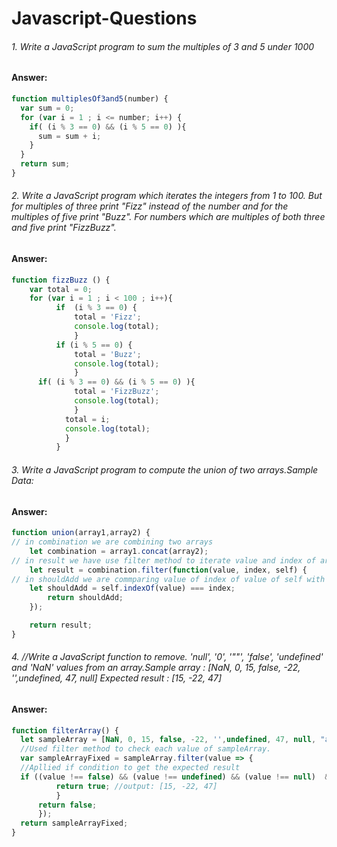 # Javascript-Questions


###### 1. Write a JavaScript program to sum the multiples of 3 and 5 under 1000
#### Answer:

```javascript
function multiplesOf3and5(number) {
  var sum = 0;
  for (var i = 1 ; i <= number; i++) {
    if( (i % 3 == 0) && (i % 5 == 0) ){
      sum = sum + i;
    }
  }
  return sum;
}
```

###### 2. Write a JavaScript program which iterates the integers from 1 to 100. But for multiples of three print "Fizz" instead of the number and for the multiples of five print "Buzz". For numbers which are multiples of both three and five print "FizzBuzz".

#### Answer:

```javascript
function fizzBuzz () {
    var total = 0;
    for (var i = 1 ; i < 100 ; i++){
          if  (i % 3 == 0) {
              total = 'Fizz';
              console.log(total);
              } 
          if (i % 5 == 0) {
              total = 'Buzz';
              console.log(total);
              }
      if( (i % 3 == 0) && (i % 5 == 0) ){
              total = 'FizzBuzz';
              console.log(total);
              } 
            total = i;
            console.log(total);
            }
          }
  ```
  ###### 3. Write a JavaScript program to compute the union of two arrays.Sample Data:

#### Answer:

```javascript 
function union(array1,array2) {
// in combination we are combining two arrays
    let combination = array1.concat(array2);
// in result we have use filter method to iterate value and index of array and all elements of that of combination are stored in self    
    let result = combination.filter(function(value, index, self) {
// in shouldAdd we are commparing value of index of value of self with index we used in filter and returning true and false       
    let shouldAdd = self.indexOf(value) === index;
        return shouldAdd;
    });

    return result;  
}
```
###### 4. //Write a JavaScript function to remove. 'null', '0', '""', 'false', 'undefined' and 'NaN' values from an array.Sample array : [NaN, 0, 15, false, -22, '',undefined, 47, null] Expected result : [15, -22, 47]
#### Answer:

```javascript
function filterArray() {
  let sampleArray = [NaN, 0, 15, false, -22, '',undefined, 47, null, "ahsan"];
  //Used filter method to check each value of sampleArray.  
  var sampleArrayFixed = sampleArray.filter(value => {
  //Apllied if condition to get the expected result  
  if ((value !== false) && (value !== undefined) && (value !== null)  && (value !== 0) && ((isNaN(value) && typeof value === 'number') !== true) && (value !== "")){
          return true; //output: [15, -22, 47]
          }
      return false;
      });
  return sampleArrayFixed;
}
  ```


